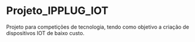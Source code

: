 # Projeto_IPPLUG_IOT
 Projeto para competições de tecnologia, tendo como objetivo a criação de dispositivos IOT de baixo custo.
